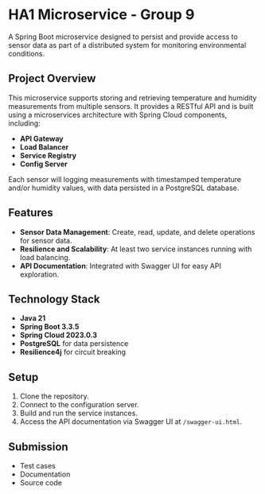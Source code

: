 # HA1 Microservice - Group 9

A Spring Boot microservice designed to persist and provide access to sensor data as part of a distributed system for monitoring environmental conditions.

## Project Overview

This microservice supports storing and retrieving temperature and humidity measurements from multiple sensors. It provides a RESTful API and is built using a microservices architecture with Spring Cloud components, including:

- **API Gateway**
- **Load Balancer**
- **Service Registry**
- **Config Server**

Each sensor will logging measurements with timestamped temperature and/or humidity values, with data persisted in a PostgreSQL database.

## Features

- **Sensor Data Management**: Create, read, update, and delete operations for sensor data.
- **Resilience and Scalability**: At least two service instances running with load balancing.
- **API Documentation**: Integrated with Swagger UI for easy API exploration.

## Technology Stack

- **Java 21**
- **Spring Boot 3.3.5**
- **Spring Cloud 2023.0.3**
- **PostgreSQL** for data persistence
- **Resilience4j** for circuit breaking

## Setup

1. Clone the repository.
2. Connect to the configuration server.
3. Build and run the service instances.
4. Access the API documentation via Swagger UI at `/swagger-ui.html`.

## Submission

- Test cases
- Documentation
- Source code
